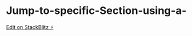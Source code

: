 # Jump-to-specific-Section-using-a-

[Edit on StackBlitz ⚡️](https://stackblitz.com/edit/web-platform-8x4eba)